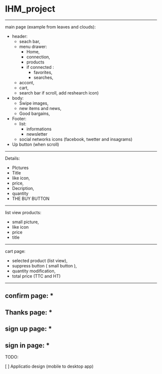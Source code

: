 # IHM_project
----
main page (example from leaves and clouds):
* header:
  * seach bar,
  * menu drawer:
     * Home,
     * connection,
     * products
     * if connected :
       * favorites,
       * searches,
  * accont, 
  * cart,
  * search bar
  if scroll, add reshearch icon)
* body:
  * Swipe images,
  * new items and news,
  * Good bargains,
* Footer:
  * list:
     * informations
     * newsletter
  * social networks icons (facebook, twetter and insagrams)
* Up button (when scroll)


-----
Details: 
* PIctures
* Title
* like icon,
* price,
* Decription,
* quantity 
* THE BUY BUTTON
-------
list view products:
*  small picture,
* like icon
* price
* title
-------
cart page:
* selected product (list view),
* suppress button ( small button ),
* quantity modification,
* total price (TTC and HT)

-------
confirm page:
* 
-------
Thanks page:
*
-------
sign up page:
*
--------
sign in page:
* 
--------
TODO:

[ ] Applicatio design (mobile to desktop app)

